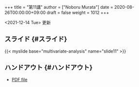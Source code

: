 +++
title = "第11講"
author = ["Noboru Murata"]
date = 2020-08-26T00:00:00+09:00
draft = false
weight = 1012
+++

<span class="timestamp-wrapper"><span class="timestamp">&lt;2021-12-14 Tue&gt; </span></span> 更新


## スライド {#スライド}

{{< myslide base="multivariate-analysis" name="slide11" >}}


## ハンドアウト {#ハンドアウト}

-   [PDF file](https://noboru-murata.github.io/multivariate-analysis/pdfs/slide11.pdf)
